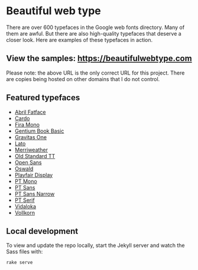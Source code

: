 # Beautiful web type

There are over 600 typefaces in the Google web fonts directory. Many of them are awful. But there are also high-quality typefaces that deserve a closer look. Here are examples of these typefaces in action.

## View the samples: https://beautifulwebtype.com

Please note: the above URL is the only correct URL for this project. There are copies being hosted on other domains that I do not control.

## Featured typefaces

* [Abril Fatface](https://fonts.google.com/specimen/Abril+Fatface)
* [Cardo](https://fonts.google.com/specimen/Cardo)
* [Fira Mono](https://fonts.google.com/specimen/Fira+Mono)
* [Gentium Book Basic](https://fonts.google.com/specimen/Gentium+Book+Basic)
* [Gravitas One](https://fonts.google.com/specimen/Gravitas+One)
* [Lato](https://fonts.google.com/specimen/Lato)
* [Merriweather](https://fonts.google.com/specimen/Merriweather)
* [Old Standard TT](https://fonts.google.com/specimen/Old+Standard+TT)
* [Open Sans](https://fonts.google.com/specimen/Open+Sans)
* [Oswald](https://fonts.google.com/specimen/Oswald)
* [Playfair Display](https://fonts.google.com/specimen/Playfair+Display)
* [PT Mono](https://fonts.google.com/specimen/PT+Mono)
* [PT Sans](https://fonts.google.com/specimen/PT+Sans)
* [PT Sans Narrow](https://fonts.google.com/specimen/PT+Sans+Narrow)
* [PT Serif](https://fonts.google.com/specimen/PT+Serif)
* [Vidaloka](https://fonts.google.com/specimen/Vidaloka)
* [Vollkorn](https://fonts.google.com/specimen/Vollkorn)

## Local development

To view and update the repo locally, start the Jekyll server and watch the Sass files with:

    rake serve
